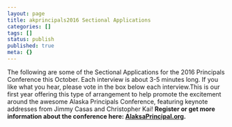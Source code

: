 ```yaml
---
layout: page
title: akprincipals2016 Sectional Applications
categories: []
tags: []
status: publish
published: true
meta: {}
---
```


The following are some of the Sectional Applications for the 2016 Principals Conference this October. Each interview is about 3-5 minutes long. If you like what you hear, please vote in the box below each interview.This is our first year offering this type of arrangement to help promote the excitement around the awesome Alaska Principals Conference, featuring keynote addresses from Jimmy Casas and Christopher Kai!
**Register or get more information about the conference here: 
[AlaksaPrincipal.org](http://www.alaskaprincipal.org/conferences-workshops/49thprincipalconf/).**